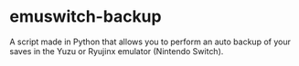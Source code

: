 # emuswitch-backup
A script made in Python that allows you to perform an auto backup of your saves in the Yuzu or Ryujinx emulator (Nintendo Switch).
